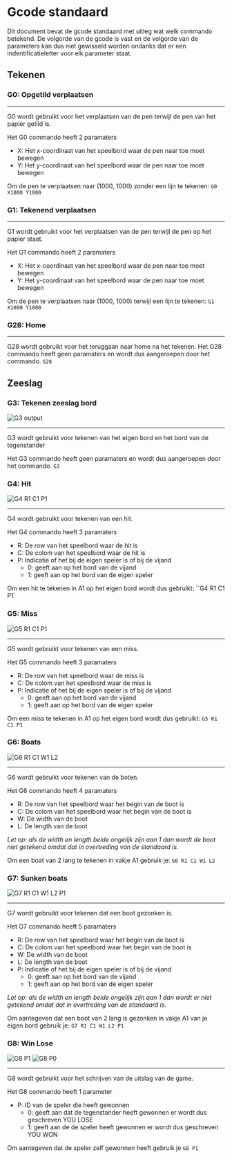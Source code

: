 # Gcode standaard

Dit document bevat de gcode standaard met uitleg wat welk commando betekend.
De volgorde van de gcode is vast en de volgorde van de parameters kan dus niet gewisseld worden ondanks dat er een indentificatieletter voor elk parameter staat.

## Tekenen

### G0: Opgetild verplaatsen

___
G0 wordt gebruikt voor het verplaatsen van de pen terwijl de pen van het papier getild is.

Het G0 commando heeft 2 paramaters

- X: Het x-coordinaat van het speelbord waar de pen naar toe moet bewegen
- Y: Het y-coordinaat van het speelbord waar de pen naar toe moet bewegen

Om de pen te verplaatsen naar (1000, 1000) zonder een lijn te tekenen:
``G0 X1000 Y1000``


### G1: Tekenend verplaatsen

___
G1 wordt gebruikt voor het verplaatsen van de pen terwijl de pen op het papier staat.

Het G1 commando heeft 2 paramaters

- X: Het x-coordinaat van het speelbord waar de pen naar toe moet bewegen
- Y: Het y-coordinaat van het speelbord waar de pen naar toe moet bewegen

Om de pen te verplaatsen naar (1000, 1000) terwijl een lijn te tekenen:
``G1 X1000 Y1000``

### G28: Home

___
G28 wordt gebruikt voor het teruggaan naar home na het tekenen.
Het G28 commando heeft geen paramaters en wordt dus aangeroepen door het commando.
``G28``

## Zeeslag

### G3: Tekenen zeeslag bord

![G3 output](G3.bmp)
___
G3 wordt gebruikt voor tekenen van het eigen bord en het bord van de tegenstander

Het G3 commando heeft geen paramaters en wordt dus aangeroepen door het commando.
``G3``

### G4: Hit

![G4 R1 C1 P1](G4.bmp)
___
G4 wordt gebruikt voor tekenen van een hit.

Het G4 commando heeft 3 paramaters

- R: De row van het speelbord waar de hit is
- C: De colom van het speelbord waar de hit is
- P: Indicatie of het bij de eigen speler is of bij de vijand
    - 0: geeft aan op het bord van de vijand
    - 1: geeft aan op het bord van de eigen speler

Om een hit te tekenen in A1 op het eigen bord wordt dus gebruikt:
``G4 R1 C1 P1`

### G5: Miss

![G5 R1 C1 P1](G5.bmp)
___
G5 wordt gebruikt voor tekenen van een miss.

Het G5 commando heeft 3 paramaters

- R: De row van het speelbord waar de miss is
- C: De colom van het speelbord waar de miss is
- P: Indicatie of het bij de eigen speler is of bij de vijand
    - 0: geeft aan op het bord van de vijand
    - 1: geeft aan op het bord van de eigen speler

Om een miss te tekenen in A1 op het eigen bord wordt dus gebruikt:
``G5 R1 C1 P1``

### G6: Boats
![G6 R1 C1 W1 L2](G6.bmp)

___
G6 wordt gebruikt voor tekenen van de boten.

Het G6 commando heeft 4 paramaters

- R: De row van het speelbord waar het begin van de boot is
- C: De colom van het speelbord waar het begin van de boot is
- W: De width van de boot
- L: De length van de boot

*Let op: als de width en length beide ongelijk zijn aan 1 dan wordt de boot niet getekend omdat dat in overtreding van de standaard is.*

Om een boat van 2 lang te tekenen in vakje A1 gebruik je: ``G6 R1 C1 W1 L2``


### G7: Sunken boats
![G7 R1 C1 W1 L2 P1](G7.bmp)

___
G7 wordt gebruikt voor tekenen dat een boot gezonken is.

Het G7 commando heeft 5 paramaters

- R: De row van het speelbord waar het begin van de boot is
- C: De colom van het speelbord waar het begin van de boot is
- W: De width van de boot
- L: De length van de boot
- P: Indicatie of het bij de eigen speler is of bij de vijand
    - 0: geeft aan op het bord van de vijand
    - 1: geeft aan op het bord van de eigen speler

*Let op: als de width en length beide ongelijk zijn aan 1 dan wordt er niet getekend omdat dat in overtreding van de standaard is.*

Om aantegeven dat een boot van 2 lang is gezonken in vakje A1 van je eigen bord gebruik je: ``G7 R1 C1 W1 L2 P1``

### G8: Win Lose
![G8 P1](G8W.bmp)
![G8 P0](G8L.bmp)

___
G8 wordt gebruikt voor het schrijven van de uitslag van de game.

Het G8 commando heeft 1 parameter

- P: ID van de speler die heeft gewonnen
    - 0: geeft aan dat de tegenstander heeft gewonnen er wordt dus geschreven YOU LOSE
    - 1: geeft aan de de speler heeft gewonnen er wordt dus geschreven YOU WON

Om aantegeven dat de speler zelf gewonnen heeft gebruik je ``G8 P1``

